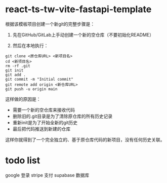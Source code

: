 # react-ts-tw-vite-fastapi-template

根据该模板项目创建一个新git的完整步骤是：

1. 先在GitHub/GitLab上手动创建一个新的空仓库（不要初始化README）

2. 然后在本地执行：
```
git clone <原仓库URL> <新项目名>
cd <新项目名>
rm -rf .git
git init
git add .
git commit -m "Initial commit"
git remote add origin <新仓库URL>
git push -u origin main
```

这样做的原因是：
- 需要一个新的空仓库来接收代码
- 删除旧的.git目录是为了清除原仓库的所有历史记录
- 重新init是为了开始全新的git历史
- 最后把代码推送到新建的仓库

这样你就得到了一个完全独立的、基于原仓库代码的新项目，没有任何历史关联。

# todo list 
google 登录
stripe 支付
supabase 数据库

